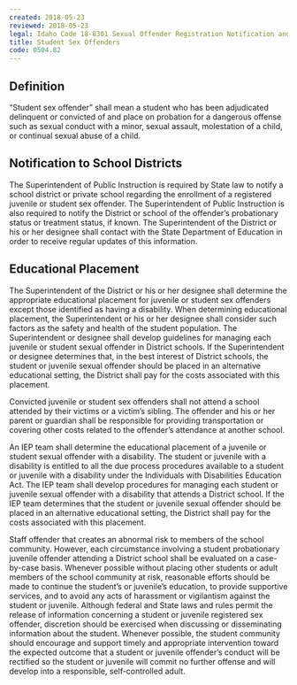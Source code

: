 ```yaml
---
created: 2018-05-23
reviewed: 2018-05-23
legal: Idaho Code 18-8301 Sexual Offender Registration Notification and Community Right-to-Know-Act,Idaho Code 18-8402 Findings,Idaho Code 18- 8403 Definitions,Idaho Code 18-8408 Providing List to Superintendent Of Public Instruction,Idaho Code 18-8412 Exemption from Civil Liability,Idaho Code 18-8413 Penalties for Vigilantism of Other Misuse of Information,Idaho Code 33-205 Denial of School Attendance,Idaho Code 18-8329 Adult Criminal Sex Offenders-Prohibited Access to School Children,
title: Student Sex Offenders
code: 0504.82
---
```



## Definition

“Student sex offender” shall mean a student who has been adjudicated delinquent or convicted of and place on probation for a dangerous offense such as sexual conduct with a minor, sexual assault, molestation of a child, or continual sexual abuse of a child.

## Notification to School Districts

The Superintendent of Public Instruction is required by State law to notify a school district or private school regarding the enrollment of a registered juvenile or student sex offender. The Superintendent of Public Instruction is also required to notify the District or school of the offender’s probationary status or treatment status, if known. The Superintendent of the District or his or her designee shall contact with the State Department of Education in order to receive regular updates of this information.

## Educational Placement

The Superintendent of the District or his or her designee shall determine the appropriate educational placement for juvenile or student sex offenders except those identified as having a disability. When determining educational placement, the Superintendent or his or her designee shall consider such factors as the safety and health of the student population. The Superintendent or designee shall develop guidelines for managing each juvenile or student sexual offender in District schools. If the Superintendent or designee determines that, in the best interest of District schools, the student or juvenile sexual offender should be placed in an alternative educational setting, the District shall pay for the costs associated with this placement.

Convicted juvenile or student sex offenders shall not attend a school attended by their victims or a victim’s sibling. The offender and his or her parent or guardian shall be responsible for providing transportation or covering other costs related to the offender’s attendance at another school.

An IEP team shall determine the educational placement of a juvenile or student sexual offender with a disability. The student or juvenile with a disability is entitled to all the due process procedures available to a student or juvenile with a disability under the Individuals with Disabilities Education Act. The IEP team shall develop procedures for managing each student or juvenile sexual offender with a disability that attends a District school. If the IEP team determines that the student or juvenile sexual offender should be placed in an alternative educational setting, the District shall pay for the costs associated with this placement.

Staff offender that creates an abnormal risk to members of the school community. However, each circumstance involving a student probationary juvenile offender attending a District school shall be evaluated on a case-by-case basis. Whenever possible without placing other students or adult members of the school community at risk, reasonable efforts should be made to continue the student’s or juvenile’s education, to provide supportive services, and to avoid any acts of harassment or vigilantism against the student or juvenile. Although federal and State laws and rules permit the release of information concerning a student or juvenile registered sex offender, discretion should be exercised when discussing or disseminating information about the student. Whenever possible, the student community should encourage and support timely and appropriate intervention toward the expected outcome that a student or juvenile offender’s conduct will be rectified so the student or juvenile will commit no further offense and will develop into a responsible, self-controlled adult.


